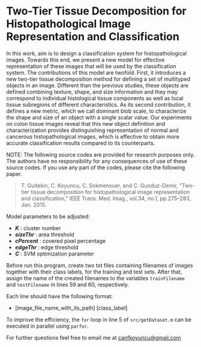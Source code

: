 # Two-Tier Tissue Decomposition for Histopathological Image Representation and Classification
In this work, aim is to design a classification system for histopathological images. Towards this end, we present a new model for effective representation of these images that will be used by the classification system. The contributions of this model are twofold. First, it introduces a new two-tier tissue decomposition method for defining a set of multityped objects in an image. Different than the previous studies, these objects are defined combining texture, shape, and size information and they may correspond to individual histological tissue components as well as local tissue subregions of different characteristics. As its second contribution, it defines a new metric, which we call dominant blob scale, to characterize the shape and size of an object with a single scalar value. Our experiments on colon tissue images reveal that this new object definition and characterization provides distinguishing representation of normal and cancerous histopathological images, which is effective to obtain more accurate classification results compared to its counterparts.

NOTE: The following source codes are provided for research purposes only. The authors have no responsibility for any consequences of use of these source codes. If you use any part of the codes, please cite the following paper.

>T. Gultekin, C. Koyuncu, C. Sokmensuer, and C. Gunduz-Demir, "Two-tier tissue decomposition for histopathological image representation and classification," IEEE Trans. Med. Imag., vol.34, no.1, pp.275–283, Jan. 2015.

Model parameters to be adjusted:
* ***K***        : cluster number
* ***sizeThr***  : area threshold
* ***cPercent*** : covered pixel percentage
* ***edgeThr***  : edge threshold
* ***C***        : SVM optimization parameter

Before run this program, create two txt files containing filenames of images together with their class labels, for the training and test sets. 
After that, assign the name of the created filenames to the variables `trainFilename` and `testFilename` in lines 59 and 60, respectively.
 
Each line should have the following format:
 - [image_file_name_with_its_path] [class_label]
 
To improve the efficiency, the `for` loop in line 5 of `src/getDataset.m` can be executed in parallel using `parfor`. 

For further questions feel free to email me at canfkoyuncu@gmail.com
